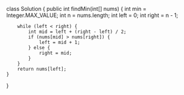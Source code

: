 class Solution {
    public int findMin(int[] nums) {
        int min = Integer.MAX_VALUE;
        int n = nums.length;
        int left = 0;
        int right = n - 1;

        while (left < right) {
            int mid = left + (right - left) / 2;
            if (nums[mid] > nums[right]) {
                left = mid + 1;
            } else {
                right = mid;
            }
        }
        return nums[left];
    }
}
